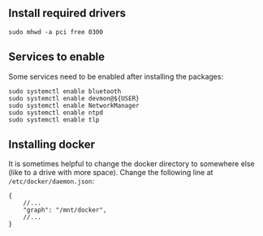 ## Install required drivers

```
sudo mhwd -a pci free 0300
```

## Services to enable

Some services need to be enabled after installing the packages:

```
sudo systemctl enable bluetooth
sudo systemctl enable devmon@${USER}
sudo systemctl enable NetworkManager
sudo systemctl enable ntpd
sudo systemctl enable tlp
```

## Installing docker

It is sometimes helpful to change the docker directory to somewhere else
(like to a drive with more space). Change the following line at
`/etc/docker/daemon.json`:

```
{
    //...
    "graph": "/mnt/docker",
    //...
}
```
